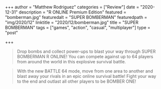 +++
author = "Matthew Rodriguez"
categories = ["Review"]
date = "2020-12-31"
description = "R ONLINE Premium Edition"
featured = "bomberman.jpg"
featuredalt = "SUPER BOMBERMAN"
featuredpath = "img/2020/12"
linktitle = "2020/12/bomberman.jpg"
title = "SUPER BOMBERMAN"
tags = ["games", "action", "casual", "multiplayer"]
type = "post"

+++

> Drop bombs and collect power-ups to blast your way through SUPER BOMBERMAN R ONLINE! You can compete against up to 64 players from around the world in this explosive survival battle.

> With the new BATTLE 64 mode, move from one area to another and blast away your rivals in an epic online survival battle! Fight your way to the end and outlast all other players to be BOMBER ONE!